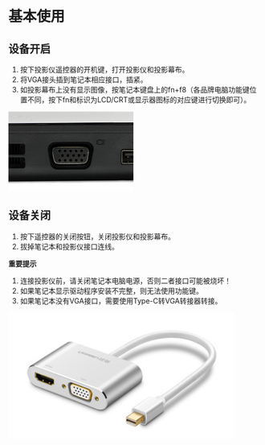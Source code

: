 # 基本使用
## 设备开启
1. 按下投影仪遥控器的开机键，打开投影仪和投影幕布。
2. 将VGA接头插到笔记本相应接口，插紧。
3. 如投影幕布上没有显示图像，按笔记本键盘上的fn+f8（各品牌电脑功能键位置不同，按下fn和标识为LCD/CRT或显示器图标的对应键进行切换即可）。


![VGA接口](../../img/VGA.png "VGA接口")


## 设备关闭
1. 按下遥控器的关闭按钮，关闭投影仪和投影幕布。
2. 拔掉笔记本和投影仪接口连线。

**重要提示**
1. 连接投影仪前，请关闭笔记本电脑电源，否则二者接口可能被烧坏！
2. 如果笔记本显示驱动程序安装不完整，则无法使用功能键。
3. 如果笔记本没有VGA接口，需要使用Type-C转VGA转接器转接。


![TypeC转VGA](../../img/TYPEC.PNG)
